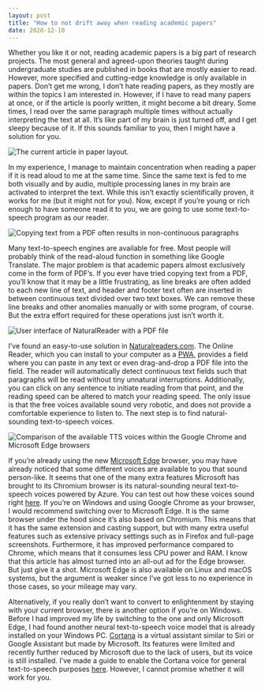 ```yaml
---
layout: post
title: "How to not drift away when reading academic papers"
date: 2020-12-10
---
```


Whether you like it or not, reading academic papers is a big part of research projects. The most general and agreed-upon theories taught during undergraduate studies are published in books that are mostly easier to read. However, more specified and cutting-edge knowledge is only available in papers. Don’t get me wrong, I don’t hate reading papers, as they mostly are within the topics I am interested in. However, if I have to read many papers at once, or if the article is poorly written, it might become a bit dreary. Some times, I read over the same paragraph multiple times without actually interpreting the text at all. It’s like part of my brain is just turned off, and I get sleepy because of it. If this sounds familiar to you, then I might have a solution for you.

![The current article in paper layout.]({{site.url}}/data/2020-12-10-read-papers/fake-paper.png "zzzzzzzzzzzzzzzzzzzzz")
<!--more-->

In my experience, I manage to maintain concentration when reading a paper if it is read aloud to me at the same time. Since the same text is fed to me both visually and by audio, multiple processing lanes in my brain are activated to interpret the text. While this isn’t exactly scientifically proven, it works for me (but it might not for you). Now, except if you’re young or rich enough to have someone read it to you, we are going to use some text-to-speech program as our reader.

![Copying text from a PDF often results in non-continuous paragraphs]({{site.url}}/data/2020-12-10-read-papers/copy-paste.png "Copying text from a PDF often results in non-continuous paragraphs")

Many text-to-speech engines are available for free. Most people will probably think of the read-aloud function in something like Google Translate. The major problem is that academic papers almost exclusively come in the form of PDF’s. If you ever have tried copying text from a PDF, you’ll know that it may be a little frustrating, as line breaks are often added to each new line of text, and header and footer text often are inserted in between continuous text divided over two text boxes. We can remove these line breaks and other anomalies manually or with some program, of course. But the extra effort required for these operations just isn’t worth it.

![User interface of NaturalReader with a PDF file]({{site.url}}/data/2020-12-10-read-papers/naturalreader.png "User interface of NaturalReader with a PDF file")

I’ve found an easy-to-use solution in [Naturalreaders.com](https://www.naturalreaders.com/). The Online Reader, which you can install to your computer as a [PWA](https://docs.microsoft.com/en-us/microsoft-edge/progressive-web-apps-chromium/), provides a field where you can paste in any text or even drag-and-drop a PDF file into the field. The reader will automatically detect continuous text fields such that paragraphs will be read without tiny unnatural interruptions. Additionally, you can click on any sentence to initiate reading from that point, and the reading speed can be altered to match your reading speed. The only issue is that the free voices available sound very robotic, and does not provide a comfortable experience to listen to. The next step is to find natural-sounding text-to-speech voices.

![Comparison of the available TTS voices within the Google Chrome and Microsoft Edge browsers]({{site.url}}/data/2020-12-10-read-papers/available-voices.png "Edge has more (natural) voices available compared to Chrome")

If you’re already using the new [Microsoft Edge](https://www.microsoft.com/en-us/edge) browser, you may have already noticed that some different voices are available to you that sound person-like. It seems that one of the many extra features Microsoft has brought to its Chromium browser is its natural-sounding neural text-to-speech voices powered by Azure. You can test out how these voices sound right [here](https://azure.microsoft.com/en-us/services/cognitive-services/text-to-speech/#features). If you’re on Windows and using Google Chrome as your browser, I would recommend switching over to Microsoft Edge. It is the same browser under the hood since it’s also based on Chromium. This means that it has the same extension and casting support, but with many extra useful features such as extensive privacy settings such as in Firefox and full-page screenshots. Furthermore, it has improved performance compared to Chrome, which means that it consumes less CPU power and RAM. I know that this article has almost turned into an all-out ad for the Edge browser. But just give it a shot. Microsoft Edge is also available on Linux and macOS systems, but the argument is weaker since I’ve got less to no experience in those cases, so your mileage may vary.

Alternatively, if you really don’t want to convert to enlightenment by staying with your current browser, there is another option if you’re on Windows. Before I had improved my life by switching to the one and only Microsoft Edge, I had found another neural text-to-speech voice model that is already installed on your Windows PC. [Cortana](https://www.microsoft.com/en-us/cortana/) is a virtual assistant similar to Siri or Google Assistant but made by Microsoft. Its features were limited and recently further reduced by Microsoft due to the lack of users, but its voice is still installed. I’ve made a guide to enable the Cortana voice for general text-to-speech purposes [here](https://github.com/watermarkhu/enable-microsoft-eva-tts). However, I cannot promise whether it will work for you.
